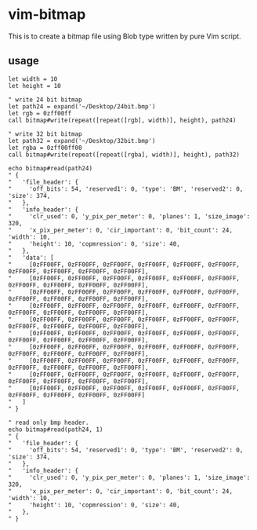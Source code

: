 
# vim-bitmap

This is to create a bitmap file using Blob type written by pure Vim script.

## usage

    let width = 10
    let height = 10

    " write 24 bit bitmap
    let path24 = expand('~/Desktop/24bit.bmp')
    let rgb = 0zff00ff
    call bitmap#write(repeat([repeat([rgb], width)], height), path24)

    " write 32 bit bitmap
    let path32 = expand('~/Desktop/32bit.bmp')
    let rgba = 0zff00ff00
    call bitmap#write(repeat([repeat([rgba], width)], height), path32)

    echo bitmap#read(path24)
    " {
    "   'file_header': {
    "     'off_bits': 54, 'reserved1': 0, 'type': 'BM', 'reserved2': 0, 'size': 374,
    "   },
    "   'info_header': {
    "     'clr_used': 0, 'y_pix_per_meter': 0, 'planes': 1, 'size_image': 320,
    "     'x_pix_per_meter': 0, 'cir_important': 0, 'bit_count': 24, 'width': 10,
    "     'height': 10, 'copmression': 0, 'size': 40,
    "   },
    "   'data': [
    "     [0zFF00FF, 0zFF00FF, 0zFF00FF, 0zFF00FF, 0zFF00FF, 0zFF00FF, 0zFF00FF, 0zFF00FF, 0zFF00FF, 0zFF00FF],
    "     [0zFF00FF, 0zFF00FF, 0zFF00FF, 0zFF00FF, 0zFF00FF, 0zFF00FF, 0zFF00FF, 0zFF00FF, 0zFF00FF, 0zFF00FF],
    "     [0zFF00FF, 0zFF00FF, 0zFF00FF, 0zFF00FF, 0zFF00FF, 0zFF00FF, 0zFF00FF, 0zFF00FF, 0zFF00FF, 0zFF00FF],
    "     [0zFF00FF, 0zFF00FF, 0zFF00FF, 0zFF00FF, 0zFF00FF, 0zFF00FF, 0zFF00FF, 0zFF00FF, 0zFF00FF, 0zFF00FF],
    "     [0zFF00FF, 0zFF00FF, 0zFF00FF, 0zFF00FF, 0zFF00FF, 0zFF00FF, 0zFF00FF, 0zFF00FF, 0zFF00FF, 0zFF00FF],
    "     [0zFF00FF, 0zFF00FF, 0zFF00FF, 0zFF00FF, 0zFF00FF, 0zFF00FF, 0zFF00FF, 0zFF00FF, 0zFF00FF, 0zFF00FF],
    "     [0zFF00FF, 0zFF00FF, 0zFF00FF, 0zFF00FF, 0zFF00FF, 0zFF00FF, 0zFF00FF, 0zFF00FF, 0zFF00FF, 0zFF00FF],
    "     [0zFF00FF, 0zFF00FF, 0zFF00FF, 0zFF00FF, 0zFF00FF, 0zFF00FF, 0zFF00FF, 0zFF00FF, 0zFF00FF, 0zFF00FF],
    "     [0zFF00FF, 0zFF00FF, 0zFF00FF, 0zFF00FF, 0zFF00FF, 0zFF00FF, 0zFF00FF, 0zFF00FF, 0zFF00FF, 0zFF00FF],
    "     [0zFF00FF, 0zFF00FF, 0zFF00FF, 0zFF00FF, 0zFF00FF, 0zFF00FF, 0zFF00FF, 0zFF00FF, 0zFF00FF, 0zFF00FF]
    "   ]
    " }

    " read only bmp header.
    echo bitmap#read(path24, 1)
    " {
    "   'file_header': {
    "     'off_bits': 54, 'reserved1': 0, 'type': 'BM', 'reserved2': 0, 'size': 374,
    "   },
    "   'info_header': {
    "     'clr_used': 0, 'y_pix_per_meter': 0, 'planes': 1, 'size_image': 320,
    "     'x_pix_per_meter': 0, 'cir_important': 0, 'bit_count': 24, 'width': 10,
    "     'height': 10, 'copmression': 0, 'size': 40,
    "   },
    " }
